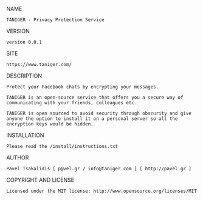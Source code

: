 NAME
	
	TANIGER - Privacy Protection Service

VERSION
	
	version 0.0.1

SITE

	https://www.taniger.com/
	
DESCRIPTION
	
	Protect your Facebook chats by encrypting your messages.
	
	TANIGER is an open-source service that offers you a secure way of communicating with your friends, colleagues etc.
	
	TANIGER is open sourced to avoid security through obscurity and give anyone the option to install it on a personal server so all the encryption keys would be hidden.
	
INSTALLATION
	
	Please read the /install/instructions.txt
	
AUTHOR
	
	Pavel Tsakalidis [ p@vel.gr / info@taniger.com ] [ http://pavel.gr ]
	
COPYRIGHT AND LICENSE
	
	Licensed under the MIT license: http://www.opensource.org/licenses/MIT